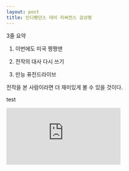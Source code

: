 ```yaml
---
layout: post
title: 인디펜던스 데이 리써전스 감상평
---
```


3줄 요약

1. 이번에도 미국 짱짱맨

2. 전작의 대사 다시 쓰기

3. 만능 퓨전드라이브

전작을 본 사람이라면 더 재미있게 볼 수 있을 것이다.

test

<iframe src="https://www.youtube.com/embed/WVe-9VWIcCo" frameborder="0" allowfullscreen></iframe>
